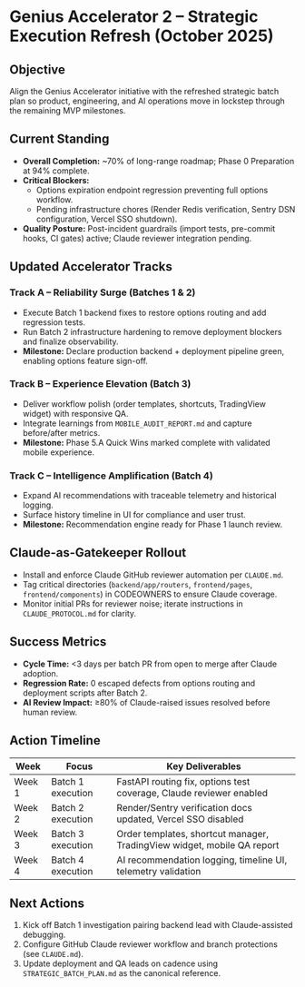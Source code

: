 # Genius Accelerator 2 – Strategic Execution Refresh (October 2025)

## Objective
Align the Genius Accelerator initiative with the refreshed strategic batch plan so product, engineering, and AI operations move in lockstep through the remaining MVP milestones.

## Current Standing
- **Overall Completion:** ~70% of long-range roadmap; Phase 0 Preparation at 94% complete.
- **Critical Blockers:**
  - Options expiration endpoint regression preventing full options workflow.
  - Pending infrastructure chores (Render Redis verification, Sentry DSN configuration, Vercel SSO shutdown).
- **Quality Posture:** Post-incident guardrails (import tests, pre-commit hooks, CI gates) active; Claude reviewer integration pending.

## Updated Accelerator Tracks
### Track A – Reliability Surge (Batches 1 & 2)
- Execute Batch 1 backend fixes to restore options routing and add regression tests.
- Run Batch 2 infrastructure hardening to remove deployment blockers and finalize observability.
- **Milestone:** Declare production backend + deployment pipeline green, enabling options feature sign-off.

### Track B – Experience Elevation (Batch 3)
- Deliver workflow polish (order templates, shortcuts, TradingView widget) with responsive QA.
- Integrate learnings from `MOBILE_AUDIT_REPORT.md` and capture before/after metrics.
- **Milestone:** Phase 5.A Quick Wins marked complete with validated mobile experience.

### Track C – Intelligence Amplification (Batch 4)
- Expand AI recommendations with traceable telemetry and historical logging.
- Surface history timeline in UI for compliance and user trust.
- **Milestone:** Recommendation engine ready for Phase 1 launch review.

## Claude-as-Gatekeeper Rollout
- Install and enforce Claude GitHub reviewer automation per `CLAUDE.md`.
- Tag critical directories (`backend/app/routers`, `frontend/pages`, `frontend/components`) in CODEOWNERS to ensure Claude coverage.
- Monitor initial PRs for reviewer noise; iterate instructions in `CLAUDE_PROTOCOL.md` for clarity.

## Success Metrics
- **Cycle Time:** <3 days per batch PR from open to merge after Claude adoption.
- **Regression Rate:** 0 escaped defects from options routing and deployment scripts after Batch 2.
- **AI Review Impact:** ≥80% of Claude-raised issues resolved before human review.

## Action Timeline
| Week | Focus | Key Deliverables |
|------|-------|------------------|
| Week 1 | Batch 1 execution | FastAPI routing fix, options test coverage, Claude reviewer enabled |
| Week 2 | Batch 2 execution | Render/Sentry verification docs updated, Vercel SSO disabled |
| Week 3 | Batch 3 execution | Order templates, shortcut manager, TradingView widget, mobile QA report |
| Week 4 | Batch 4 execution | AI recommendation logging, timeline UI, telemetry validation |

## Next Actions
1. Kick off Batch 1 investigation pairing backend lead with Claude-assisted debugging.
2. Configure GitHub Claude reviewer workflow and branch protections (see `CLAUDE.md`).
3. Update deployment and QA leads on cadence using `STRATEGIC_BATCH_PLAN.md` as the canonical reference.
